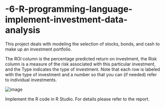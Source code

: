 # -6-R-programming-language-implement-investment-data-analysis

This project deals with modeling the selection of stocks, bonds, and cash to make up an investment portfolio. 

The ROI column is the percentage predicted return on investment, the Risk column is a measure of the risk associated with this particular investment, and the Type indicates the type of investment.  Note that each row is labeled with the type of investment and a number so that you can (if needed) refer to individual investments.

![image](https://github.com/phzh1984/-6-R-programming-language-implement-investment-data-analysis/assets/143225152/99a07440-3a73-41d0-942c-c428cc765521)


Implement the R code in R Studio. For details please refer to the report.
